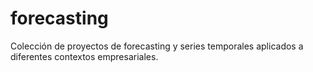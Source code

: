 # forecasting
Colección de proyectos de forecasting y series temporales aplicados a diferentes contextos empresariales.
